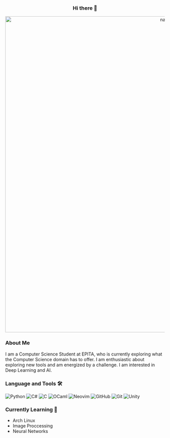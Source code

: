 <h3 align="center">Hi there 👋</h3>

<!--
**CaliberMan/CaliberMan** is a ✨ _special_ ✨ repository because its `README.md` (this file) appears on your GitHub profile.

Here are some ideas to get you started:

- 🔭 I’m currently working on ...
- 🌱 I’m currently learning ...
- 👯 I’m looking to collaborate on ...
- 🤔 I’m looking for help with ...
- 💬 Ask me about ...
- 📫 How to reach me: ...
- 😄 Pronouns: ...
- ⚡ Fun fact: ...
-->

<div align="center">
  <img width="1000" alt="name" src="https://user-images.githubusercontent.com/82263449/204098434-651f3779-71c9-48c5-bc7c-28bc338c06ca.PNG">
</div>


### About Me

I am a Computer Science Student at EPITA, who is currently exploring what the Computer Science domain has to offer. I am enthusiastic about exploring new tools and am energized by a challenge. I am interested in Deep Learning and AI.

### Language and Tools 🛠️

<div id="badges">
  <img src="https://img.shields.io/badge/Python-yellow?logo=python&logoColor=black&style=for-the-badge" alt="Python">
  <img src="https://img.shields.io/badge/csharp-purple?logo=csharp&logoColor=white&style=for-the-badge" alt="C#">
  <img src="https://img.shields.io/badge/C-grey?logo=C&logoColor=white&style=for-the-badge" alt="C">
  <img src="https://img.shields.io/badge/ocaml-darkorange?logo=ocaml&logoColor=white&style=for-the-badge" alt="OCaml">
  <img src="https://img.shields.io/badge/vim-darkgreen?logo=neovim&logoColor=lightblue&style=for-the-badge" alt="Neovim">
  <img src="https://img.shields.io/badge/Github-black?logo=github&logoColor=lightblue&style=for-the-badge" alt="GitHub">
  <img src="https://img.shields.io/badge/Git-red?logo=git&logoColor=lightblue&style=for-the-badge" alt="Git">
  <img src="https://img.shields.io/badge/Unity-black?logo=unity&logoColor=lightblue&style=for-the-badge" alt="Unity">
</div>

### Currently Learning 🧠
  - Arch Linux
  - Image Proccessing
  - Neural Networks
